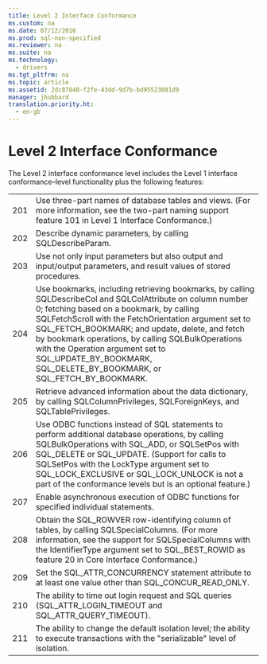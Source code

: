 ```yaml
---
title: Level 2 Interface Conformance
ms.custom: na
ms.date: 07/12/2016
ms.prod: sql-non-specified
ms.reviewer: na
ms.suite: na
ms.technology: 
  - drivers
ms.tgt_pltfrm: na
ms.topic: article
ms.assetid: 2dc87840-f2fe-43dd-9d7b-bd95523081d9
manager: jhubbard
translation.priority.ht: 
  - en-gb
---
```

# Level 2 Interface Conformance
<?xml version="1.0" encoding="utf-8"?>
<developerConceptualDocument xmlns="http://ddue.schemas.microsoft.com/authoring/2003/5" xmlns:xlink="http://www.w3.org/1999/xlink" xmlns:xsi="http://www.w3.org/2001/XMLSchema-instance" xsi:schemaLocation="http://ddue.schemas.microsoft.com/authoring/2003/5 http://dduestorage.blob.core.windows.net/ddueschema/developer.xsd">
  <introduction>
    <para>The Level 2 interface conformance level includes the Level 1 interface conformance–level functionality plus the following features:</para>
    <table xmlns:caps="http://schemas.microsoft.com/build/caps/2013/11">
      <tbody>
        <tr>
          <TD>
            <para>201</para>
          </TD>
          <TD>
            <para>Use three-part names of database tables and views. (For more information, see the two-part naming support feature 101 in <legacyLink xlink:href="ee3f5c08-0583-4f3b-8354-ef71b6086a7e">Level 1 Interface Conformance</legacyLink>.)</para>
          </TD>
        </tr>
        <tr>
          <TD>
            <para>202</para>
          </TD>
          <TD>
            <para>Describe dynamic parameters, by calling <legacyBold>SQLDescribeParam</legacyBold>.</para>
          </TD>
        </tr>
        <tr>
          <TD>
            <para>203</para>
          </TD>
          <TD>
            <para>Use not only input parameters but also output and input/output parameters, and result values of stored procedures.</para>
          </TD>
        </tr>
        <tr>
          <TD>
            <para>204</para>
          </TD>
          <TD>
            <para>Use bookmarks, including retrieving bookmarks, by calling <legacyBold>SQLDescribeCol</legacyBold> and <legacyBold>SQLColAttribute</legacyBold> on column number 0; fetching based on a bookmark, by calling <legacyBold>SQLFetchScroll</legacyBold> with the <legacyItalic>FetchOrientation</legacyItalic> argument set to SQL_FETCH_BOOKMARK; and update, delete, and fetch by bookmark operations, by calling <legacyBold>SQLBulkOperations</legacyBold> with the <legacyItalic>Operation</legacyItalic> argument set to SQL_UPDATE_BY_BOOKMARK, SQL_DELETE_BY_BOOKMARK, or SQL_FETCH_BY_BOOKMARK.</para>
          </TD>
        </tr>
        <tr>
          <TD>
            <para>205</para>
          </TD>
          <TD>
            <para>Retrieve advanced information about the data dictionary, by calling <legacyBold>SQLColumnPrivileges</legacyBold>, <legacyBold>SQLForeignKeys</legacyBold>, and <legacyBold>SQLTablePrivileges</legacyBold>. </para>
          </TD>
        </tr>
        <tr>
          <TD>
            <para>206</para>
          </TD>
          <TD>
            <para>Use ODBC functions instead of SQL statements to perform additional database operations, by calling <legacyBold>SQLBulkOperations</legacyBold> with SQL_ADD, or <legacyBold>SQLSetPos</legacyBold> with SQL_DELETE or SQL_UPDATE. (Support for calls to <legacyBold>SQLSetPos</legacyBold> with the <legacyItalic>LockType</legacyItalic> argument set to SQL_LOCK_EXCLUSIVE or SQL_LOCK_UNLOCK is not a part of the conformance levels but is an optional feature.)</para>
          </TD>
        </tr>
        <tr>
          <TD>
            <para>207</para>
          </TD>
          <TD>
            <para>Enable asynchronous execution of ODBC functions for specified individual statements.</para>
          </TD>
        </tr>
        <tr>
          <TD>
            <para>208</para>
          </TD>
          <TD>
            <para>Obtain the SQL_ROWVER row-identifying column of tables, by calling <legacyBold>SQLSpecialColumns</legacyBold>. (For more information, see the support for <legacyBold>SQLSpecialColumns</legacyBold> with the <legacyItalic>IdentifierType</legacyItalic> argument set to SQL_BEST_ROWID as feature 20 in <legacyLink xlink:href="aaaa864a-6477-45ff-a50a-96d8db66a252">Core Interface Conformance</legacyLink>.)</para>
          </TD>
        </tr>
        <tr>
          <TD>
            <para>209</para>
          </TD>
          <TD>
            <para>Set the SQL_ATTR_CONCURRENCY statement attribute to at least one value other than SQL_CONCUR_READ_ONLY.</para>
          </TD>
        </tr>
        <tr>
          <TD>
            <para>210</para>
          </TD>
          <TD>
            <para>The ability to time out login request and SQL queries (SQL_ATTR_LOGIN_TIMEOUT and SQL_ATTR_QUERY_TIMEOUT).</para>
          </TD>
        </tr>
        <tr>
          <TD>
            <para>211</para>
          </TD>
          <TD>
            <para>The ability to change the default isolation level; the ability to execute transactions with the "serializable" level of isolation.</para>
          </TD>
        </tr>
      </tbody>
    </table>
  </introduction>
  <relatedTopics />
</developerConceptualDocument>